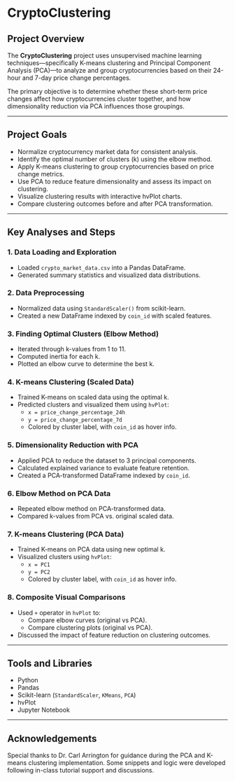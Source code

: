 # CryptoClustering

## Project Overview

The **CryptoClustering** project uses unsupervised machine learning techniques—specifically K-means clustering and Principal Component Analysis (PCA)—to analyze and group cryptocurrencies based on their 24-hour and 7-day price change percentages. 

The primary objective is to determine whether these short-term price changes affect how cryptocurrencies cluster together, and how dimensionality reduction via PCA influences those groupings.

---

## Project Goals

- Normalize cryptocurrency market data for consistent analysis.
- Identify the optimal number of clusters (k) using the elbow method.
- Apply K-means clustering to group cryptocurrencies based on price change metrics.
- Use PCA to reduce feature dimensionality and assess its impact on clustering.
- Visualize clustering results with interactive hvPlot charts.
- Compare clustering outcomes before and after PCA transformation.

---

## Key Analyses and Steps

### 1. Data Loading and Exploration
- Loaded `crypto_market_data.csv` into a Pandas DataFrame.
- Generated summary statistics and visualized data distributions.

### 2. Data Preprocessing
- Normalized data using `StandardScaler()` from scikit-learn.
- Created a new DataFrame indexed by `coin_id` with scaled features.

### 3. Finding Optimal Clusters (Elbow Method)
- Iterated through k-values from 1 to 11.
- Computed inertia for each k.
- Plotted an elbow curve to determine the best k.

### 4. K-means Clustering (Scaled Data)
- Trained K-means on scaled data using the optimal k.
- Predicted clusters and visualized them using `hvPlot`:
  - `x = price_change_percentage_24h`
  - `y = price_change_percentage_7d`
  - Colored by cluster label, with `coin_id` as hover info.

### 5. Dimensionality Reduction with PCA
- Applied PCA to reduce the dataset to 3 principal components.
- Calculated explained variance to evaluate feature retention.
- Created a PCA-transformed DataFrame indexed by `coin_id`.

### 6. Elbow Method on PCA Data
- Repeated elbow method on PCA-transformed data.
- Compared k-values from PCA vs. original scaled data.

### 7. K-means Clustering (PCA Data)
- Trained K-means on PCA data using new optimal k.
- Visualized clusters using `hvPlot`:
  - `x = PC1`
  - `y = PC2`
  - Colored by cluster label, with `coin_id` as hover info.

### 8. Composite Visual Comparisons
- Used `+` operator in `hvPlot` to:
  - Compare elbow curves (original vs PCA).
  - Compare clustering plots (original vs PCA).
- Discussed the impact of feature reduction on clustering outcomes.

---

## Tools and Libraries

- Python  
- Pandas  
- Scikit-learn (`StandardScaler`, `KMeans`, `PCA`)  
- hvPlot  
- Jupyter Notebook  

---

## Acknowledgements

Special thanks to Dr. Carl Arrington for guidance during the PCA and K-means clustering implementation. Some snippets and logic were developed following in-class tutorial support and discussions.

